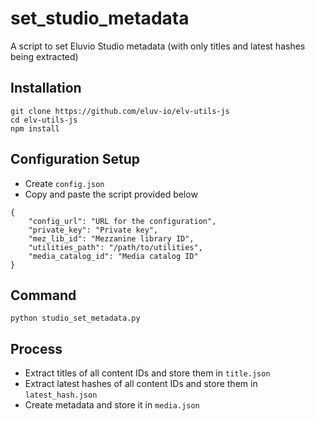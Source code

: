 # set_studio_metadata
A script to set Eluvio Studio metadata (with only titles and latest hashes being extracted)

## Installation
```
git clone https://github.com/eluv-io/elv-utils-js
cd elv-utils-js
npm install
```

## Configuration Setup
* Create `config.json`
* Copy and paste the script provided below

```
{
    "config_url": "URL for the configuration",
    "private_key": "Private key",
    "mez_lib_id": "Mezzanine library ID",
    "utilities_path": "/path/to/utilities",
    "media_catalog_id": "Media catalog ID"
}
```

## Command
```
python studio_set_metadata.py
```

## Process
* Extract titles of all content IDs and store them in `title.json`
* Extract latest hashes of all content IDs and store them in `latest_hash.json`
* Create metadata and store it in `media.json`

